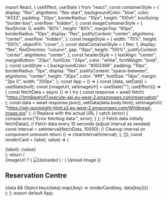import React, { useEffect, useState } from "react";
const containerStyle = {
  display: "flex",
  alignItems: "flex-start",
  backgroundColor: "blue",
  color: "#333",
  padding: "20px",
  borderRadius: "10px",
  height: "100vh",
  boxSizing: "border-box",
  overflow: "hidden",
};
const imageContainerStyle = {
  flexShrink: 0,
  width: "80%",
  height: "90%",
  marginTop: "60px",
  borderRadius: "10px",
  display: "flex",
  justifyContent: "center",
  alignItems: "center",
  overflow: "hidden",
};
const imageStyle = {
  width: "70%",
  height: "100%",
  objectFit: "cover",
};
const dataContainerStyle = {
  flex: 1,
  display: "flex",
  flexDirection: "column",
  gap: "10px",
  height: "100%",
  justifyContent: "center",
  alignItems: "center",
};
const headerStyle = {
  textAlign: "center",
  marginBottom: "20px",
  fontSize: "24px",
  color: "white",
  fontWeight: "bold",
};
const cardStyle = {
  backgroundColor: "#003366",
  padding: "10px",
  borderRadius: "5px",
  display: "flex",
  justifyContent: "space-between",
  alignItems: "center",
  height: "30px",
  color: "#fff",
  fontSize: "14px",
  margin: "2px 0",
  width: "200px",
};
const App = () => {
  const [data, setData] = useState(null);
  const [imageUrl, setImageUrl] = useState("");
  useEffect(() => {
    const fetchData = async () => {
      try {
        const response = await fetch(
          "https://1mh8wqhvf7.execute-api.eu-west-2.amazonaws.com/reservation"
        );
        const data = await response.json();
        setData(data.body.Item);
        setImageUrl(
          "https://wb-quicksight-html.s3.eu-west-2.amazonaws.com/Whitbread-image.jpg"
        ); // Replace with the actual URL
      } catch (error) {
        console.error("Error fetching data:", error);
      }
    };
    // Fetch data initially
    fetchData();
    // Fetch data every 10 seconds (adjust interval as needed)
    const interval = setInterval(fetchData, 10000);
    // Cleanup interval on component unmount
    return () => clearInterval(interval);
  }, []);
  const renderCard = (label, value) => (
    <div style={cardStyle}>
      <span>{label}:</span>
      <span>{value}</span>
    </div>
  );
  return (
    <div style={containerStyle}>
      <div style={imageContainerStyle}>
        {imageUrl ? (
          <img src={imageUrl} alt="Uploaded" style={imageStyle} />
        ) : (
          <span>Upload Image</span>
        )}
      </div>
      <div style={dataContainerStyle}>
        <h2 style={headerStyle}>Reservation Centre</h2>
        {data && Object.keys(data).map((key) => renderCard(key, data[key]))}
      </div>
    </div>
  );
};
export default App;
